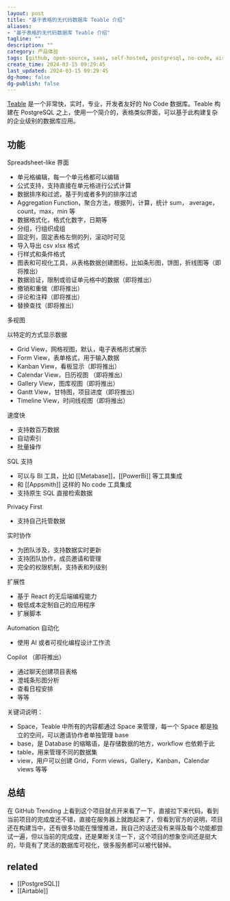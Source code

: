 ```yaml
---
layout: post
title: "基于表格的无代码数据库 Teable 介绍"
aliases:
- "基于表格的无代码数据库 Teable 介绍"
tagline: ""
description: ""
category: 产品体验
tags: [github, open-source, saas, self-hosted, postgresql, no-code, airtable, ]
create_time: 2024-03-15 09:29:45
last_updated: 2024-03-15 09:29:45
dg-home: false
dg-publish: false
---
```


[Teable](https://github.com/teableio/teable) 是一个非常快，实时，专业，开发者友好的 No Code 数据库。Teable 构建在 PostgreSQL 之上，使用一个简介的，表格类似界面，可以基于此构建复杂的企业级别的数据库应用。

## 功能

Spreadsheet-like 界面

- 单元格编辑，每一个单元格都可以编辑
- 公式支持，支持直接在单元格进行公式计算
- 数据排序和过滤，基于列或者多列的排序过滤
- Aggregation Function，聚合方法，根据列，计算，统计 sum， average，count，max，min 等
- 数据格式化，格式化数字，日期等
- 分组，行组织成组
- 固定列，固定表格左侧的列，滚动时可见
- 导入导出 csv xlsx 格式
- 行样式和条件格式
- 图表和可视化工具，从表格数据创建图标，比如条形图，饼图，折线图等（即将推出）
- 数据验证，限制或验证单元格中的数据（即将推出）
- 撤销和重做（即将推出）
- 评论和注释（即将推出）
- 替换查找（即将推出）

多视图

以特定的方式显示数据

- Grid View，网格视图，默认，电子表格形式展示
- Form View，表单格式，用于输入数据
- Kanban View，看板显示（即将推出）
- Calendar View，日历视图 （即将推出）
- Gallery View，图库视图（即将推出）
- Gantt View，甘特图，项目进度（即将推出）
- Timeline View，时间线视图（即将推出）

速度快

- 支持数百万数据
- 自动索引
- 批量操作

SQL 支持

- 可以与 BI 工具，比如 [[Metabase]]，[[PowerBi]] 等工具集成
- 和 [[Appsmith]] 这样的 No code 工具集成
- 支持原生 SQL 直接检索数据

Privacy First

- 支持自己托管数据

实时协作

- 为团队涉及，支持数据实时更新
- 支持团队协作，成员邀请和管理
- 完全的权限机制，支持表和列级别

扩展性

- 基于 React 的无后端编程能力
- 极低成本定制自己的应用程序
- 扩展脚本

Automation 自动化

- 使用 AI 或者可视化编程设计工作流

Copilot （即将推出）

- 通过聊天创建项目表格
- 澄城条形图分析
- 查看日程安排
- 等等

关键词说明：

- Space，Teable 中所有的内容都通过 Space 来管理，每一个 Space 都是独立的空间，可以邀请协作者单独管理 base
- base，是 Database 的缩略语，是存储数据的地方，workflow 也依赖于此
- table，用来管理不同的数据集
- view，用户可以创建 Grid，Form views，Gallery，Kanban，Calendar views 等等

## 总结

在 GitHub Trending 上看到这个项目就点开来看了一下，直接拉下来代码，看到当前项目的完成度还不错，直接在服务器上就跑起来了，但看到官方的说明，项目还在构建当中，还有很多功能在慢慢推进，我自己的话还没有来得及每个功能都尝试一遍，但以当前的完成度，还是果断关注一下，这个项目的想象空间还是挺大的，毕竟有了灵活的数据库可视化，很多服务都可以被代替掉。

## related

- [[PostgreSQL]]
- [[Airtable]]
